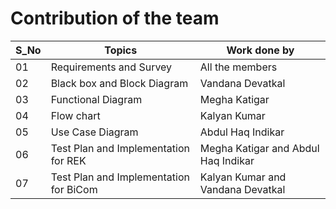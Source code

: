 # Contribution of the team
|S_No|Topics| Work done by|
|---|---|---|
|  01  | Requirements and Survey    | All the members|
|02|Black box and Block Diagram | Vandana Devatkal|
|03|Functional Diagram|Megha Katigar|
|04|Flow chart|Kalyan Kumar|
|05|Use Case Diagram|Abdul Haq Indikar|
|06|Test Plan and Implementation for REK| Megha Katigar and Abdul Haq Indikar|
|07|Test Plan and Implementation for BiCom| Kalyan Kumar and Vandana Devatkal|
